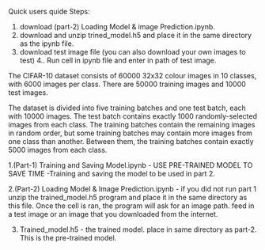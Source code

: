 Quick users quide
Steps:
  1. download (part-2) Loading Model & image Prediction.ipynb.
  2. download and unzip trined_model.h5 and place it in the same directory as the ipynb file.
  3. download test image file (you can also download your own images to test)
  4.. Run cell in ipynb file and enter in path of test image.

The CIFAR-10 dataset consists of 60000 32x32 colour images in 10 classes, with 6000 images per class. There are 50000 training images and 10000 test images. 

The dataset is divided into five training batches and one test batch, each with 10000 images. The test batch contains exactly 1000 randomly-selected images from each class. The training batches contain the remaining images in random order, but some training batches may contain more images from one class than another. Between them, the training batches contain exactly 5000 images from each class. 



1.(Part-1) Training and Saving Model.ipynb - USE PRE-TRAINED MODEL TO SAVE TIME  -Training and saving the model to be used in part 2.

2.(Part-2) Loading Model & Image Prediction.ipynb - if you did not run part 1 unzip the trained_model.h5 program and place it in the same directory as this file.
Once the cell is ran, the program will ask for an image path. feed in a test image or an image that you downloaded from the internet.

3. Trained_model.h5 - the trained model. place in same directory as part-2. This is the pre-trained model. 
 
